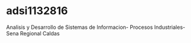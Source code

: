 # adsi1132816
Analisis y Desarrollo de Sistemas de Informacion- Procesos Industriales- Sena Regional Caldas
